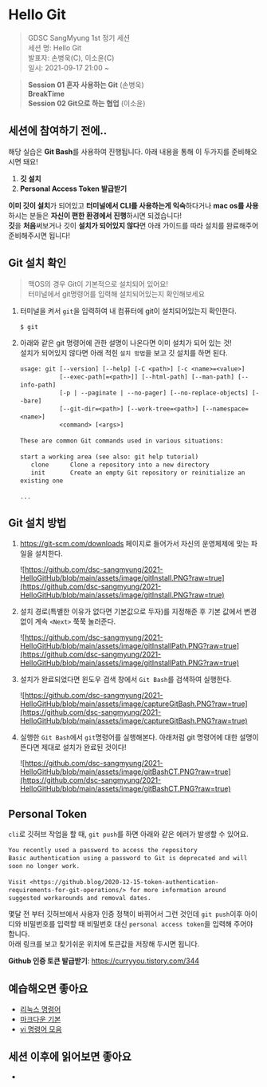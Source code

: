 # Hello Git

> GDSC SangMyung 1st 정기 세션  
> 세션 명: Hello Git  
> 발표자: 손병욱(C), 이소윤(C)  
> 일시: 2021-09-17  21:00 ~  

> **Session 01  혼자 사용하는 Git** (손병욱)  
> **BreakTime**  
> **Session 02 Git으로 하는 협업** (이소윤)



## **세션에 참여하기 전에..**

해당 실습은 **Git Bash**를 사용하여 진행됩니다.
 아래 내용을 통해 이 두가지를 준비해오시면 돼요!

1. **깃 설치**
2. **Personal Access Token 발급받기**

**이미 깃이 설치**가 되어있고 **터미널에서 CLI를 사용하는게 익숙**하다거나 **mac os를 사용**하시는 분들은 **자신이 편한 환경에서 진행**하시면 되겠습니다!  
 **깃**을 **처음**써보거나 깃이 **설치가 되어있지 않다**면 아래 가이드를 따라 설치를 완료해주어 준비해주시면 됩니다!



## **Git 설치 확인**

> 맥OS의 경우 Git이 기본적으로 설치되어 있어요!  
> 터미널에서 git명령어를 입력해 설치되어있는지 확인해보세요

1. 터미널을 켜서 `git`을 입력하여 내 컴퓨터에 git이 설치되어있는지 확인한다.

   ```
   $ git
   ```

2. 아래와 같은 git 명령어에 관한 설명이 나온다면 이미 설치가 되어 있는 것!  
설치가 되어있지 않다면 아래 적힌 `설치 방법`을 보고 깃 설치를 하면 된다.

   ```
   usage: git [--version] [--help] [-C <path>] [-c <name>=<value>]
              [--exec-path[=<path>]] [--html-path] [--man-path] [--info-path]
              [-p | --paginate | --no-pager] [--no-replace-objects] [--bare]
              [--git-dir=<path>] [--work-tree=<path>] [--namespace=<name>]
              <command> [<args>]
   
   These are common Git commands used in various situations:
   
   start a working area (see also: git help tutorial)
      clone      Clone a repository into a new directory
      init       Create an empty Git repository or reinitialize an existing one
   
   ...
   ```



## **Git 설치 방법**

1. https://git-scm.com/downloads 페이지로 들어가서 자신의 운영체제에 맞는 파일을 설치한다.

   ![https://github.com/dsc-sangmyung/2021-HelloGitHub/blob/main/assets/image/gitInstall.PNG?raw=true](https://github.com/dsc-sangmyung/2021-HelloGitHub/blob/main/assets/image/gitInstall.PNG?raw=true)

2. 설치 경로(특별한 이유가 없다면 기본값으로 두자)를 지정해준 후 기본 값에서 변경없이 계속 `<Next>` 쭉쭉 눌러준다.

   ![https://github.com/dsc-sangmyung/2021-HelloGitHub/blob/main/assets/image/gitInstallPath.PNG?raw=true](https://github.com/dsc-sangmyung/2021-HelloGitHub/blob/main/assets/image/gitInstallPath.PNG?raw=true)

3. 설치가 완료되었다면 윈도우 검색 창에서 `Git Bash`를 검색하여 실행한다.

   ![https://github.com/dsc-sangmyung/2021-HelloGitHub/blob/main/assets/image/captureGitBash.PNG?raw=true](https://github.com/dsc-sangmyung/2021-HelloGitHub/blob/main/assets/image/captureGitBash.PNG?raw=true)

4. 실행한 `Git Bash`에서 `git`명령어를 실행해본다. 아래처럼 git 명령어에 대한 설명이 뜬다면 제대로 설치가 완료된 것이다!

   ![https://github.com/dsc-sangmyung/2021-HelloGitHub/blob/main/assets/image/gitBashCT.PNG?raw=true](https://github.com/dsc-sangmyung/2021-HelloGitHub/blob/main/assets/image/gitBashCT.PNG?raw=true)



## Personal Token

`cli`로 깃허브 작업을 할 때, `git push`를 하면 아래와 같은 에러가 발생할 수 있어요.

```
You recently used a password to access the repository
Basic authentication using a password to Git is deprecated and will soon no longer work.

Visit <https://github.blog/2020-12-15-token-authentication-requirements-for-git-operations/> for more information around suggested workarounds and removal dates.
```

몇달 전 부터 깃허브에서 사용자 인증 정책이 바뀌어서 그런 것인데 `git push`이후 아이디와 비밀번호를 입력할 때 비밀번호 대신 `personal access token`을 입력해 주어야 합니다.  
아래 링크를 보고 찾기쉬운 위치에 토큰값을 저장해 두시면 됩니다.

**Github 인증 토큰 발급받기**: https://curryyou.tistory.com/344



## 예습해오면 좋아요

- [리눅스 명령어](https://gomguard.tistory.com/73)
- [마크다운 기본](https://gist.github.com/ihoneymon/652be052a0727ad59601)
- [vi 명령어 모음](https://iamfreeman.tistory.com/entry/vi-vim-%ED%8E%B8%EC%A7%91%EA%B8%B0-%EB%AA%85%EB%A0%B9%EC%96%B4-%EC%A0%95%EB%A6%AC-%EB%8B%A8%EC%B6%95%ED%82%A4-%EB%AA%A8%EC%9D%8C-%EB%AA%A9%EB%A1%9D)



## 세션 이후에 읽어보면 좋아요

- 
